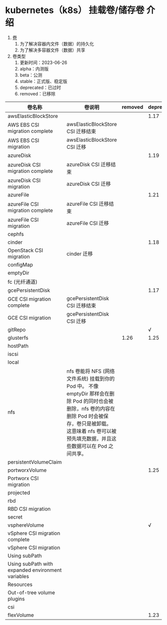 # kubernetes（k8s） 挂载卷/储存卷 介绍

1. [卷](https://kubernetes.io/zh-cn/docs/concepts/storage/volumes/)
    1. 为了解决容器内文件（数据）的持久化
    2. 为了解决多容器文件（数据）共享
2. 卷类型
    1. 更新时间：2023-06-26
    2. alpha：内测版
    3. beta：公测
    4. stable：正式版、稳定版
    5. deprecated：已过时
    6. removed：已移除

| 卷名称                                               | 卷说明                                                                                                                                            | removed | deprecated | alpha | beta | stable |
|---------------------------------------------------|------------------------------------------------------------------------------------------------------------------------------------------------|---------|------------|-------|------|--------|
| awsElasticBlockStore                              |                                                                                                                                                |         | 1.17       |       |      |        |
| AWS EBS CSI migration complete                    | awsElasticBlockStore CSI 迁移结束                                                                                                                  |         |            | 1.17  |      |        |
| AWS EBS CSI migration                             | awsElasticBlockStore CSI 迁移                                                                                                                    |         |            |       |      | 1.25   |
| azureDisk                                         |                                                                                                                                                |         | 1.19       |       |      |        |
| azureDisk CSI migration complete                  | azureDisk CSI 迁移结束                                                                                                                             |         |            | 1.21  |      |        |
| azureDisk CSI migration                           | azureDisk CSI 迁移                                                                                                                               |         |            |       |      | 1.24   |
| azureFile                                         |                                                                                                                                                |         | 1.21       |       |      |        |
| azureFile CSI migration complete                  | azureFile CSI 迁移结束                                                                                                                             |         |            | 1.21  |      |        |
| azureFile CSI migration                           | azureFile CSI 迁移                                                                                                                               |         |            |       |      | 1.26   |
| cephfs                                            |                                                                                                                                                |         |            |       |      | √      |
| cinder                                            |                                                                                                                                                |         | 1.18       |       |      |        |
| OpenStack CSI migration                           | cinder 迁移                                                                                                                                      |         |            |       |      | 1.24   |
| configMap                                         |                                                                                                                                                |         |            |       |      | √      |
| emptyDir                                          |                                                                                                                                                |         |            |       |      | √      |
| fc (光纤通道)                                         |                                                                                                                                                |         |            |       |      | √      |
| gcePersistentDisk                                 |                                                                                                                                                |         | 1.17       |       |      |        |
| GCE CSI migration complete                        | gcePersistentDisk CSI 迁移结束                                                                                                                     |         |            | 1.21  |      |        |
| GCE CSI migration                                 | gcePersistentDisk CSI 迁移                                                                                                                       |         |            |       |      | 1.25   |
| gitRepo                                           |                                                                                                                                                |         | √          |       |      |        |
| glusterfs                                         |                                                                                                                                                | 1.26    | 1.25       |       |      |        |
| hostPath                                          |                                                                                                                                                |         |            |       |      | √      |
| iscsi                                             |                                                                                                                                                |         |            |       |      | √      |
| local                                             |                                                                                                                                                |         |            |       |      | √      |
| nfs                                               | nfs 卷能将 NFS (网络文件系统) 挂载到你的 Pod 中。 不像 emptyDir 那样会在删除 Pod 的同时也会被删除，nfs 卷的内容在删除 Pod 时会被保存，卷只是被卸载。 这意味着 nfs 卷可以被预先填充数据，并且这些数据可以在 Pod        之间共享。 |         |            |       |      | √      |
| persistentVolumeClaim                             |                                                                                                                                                |         |            |       |      | √      |
| portworxVolume                                    |                                                                                                                                                |         | 1.25       |       |      |        |
| Portworx CSI migration                            |                                                                                                                                                |         |            |       | 1.25 |        |
| projected                                         |                                                                                                                                                |         |            |       |      | √      |
| rbd                                               |                                                                                                                                                |         |            |       |      | √      |
| RBD CSI migration                                 |                                                                                                                                                |         |            | 1.23  |      |        |
| secret                                            |                                                                                                                                                |         |            |       |      | √      |
| vsphereVolume                                     |                                                                                                                                                |         | √          |       |      |        |
| vSphere CSI migration complete                    |                                                                                                                                                |         |            |       | 1.19 |        |
| vSphere CSI migration                             |                                                                                                                                                |         |            |       |      | 1.26   |
| Using subPath                                     |                                                                                                                                                |         |            |       |      | √      |
| Using subPath with expanded environment variables |                                                                                                                                                |         |            |       |      | 1.17   |
| Resources                                         |                                                                                                                                                |         |            |       |      | √      |
| Out-of-tree volume plugins                        |                                                                                                                                                |         |            |       |      | √      |
| csi                                               |                                                                                                                                                |         |            |       |      | √      |
| flexVolume                                        |                                                                                                                                                |         | 1.23       |       |      |        |
